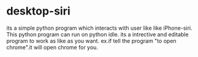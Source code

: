 desktop-siri
============

its a simple python program which interacts with user like like iPhone-siri.
This python program can run on python idle. its a intrective and editable program to work as like as you want.
ex.if tell the program "to open chrome".it will open chrome for you.
